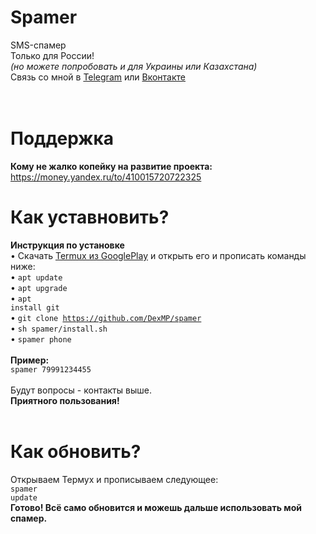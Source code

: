 # Spamer
SMS-спамер<br>
Только для России!<br><i>(но можете попробовать и для Украины или Казахстана)</i><br>
Связь со мной в <a href="http://t.me/Dex_mp">Telegram</a> или <a href="https://vk.com/dexmp">Вконтакте</a><br><br><br>
# Поддержка
<b>Кому не жалко копейку на развитие проекта:</b><br>
https://money.yandex.ru/to/410015720722325
<br>
# Как уставновить?
<b>Инструкция по установке</b><br>
• Cкачать <a href="https://play.google.com/store/apps/details?id=com.termux&hl=ru">Termux из GooglePlay</a> и открыть его и прописать команды ниже:<br>
• <code>apt update</code><br>
• <code>apt upgrade</code><br>
• <code>apt install git</code><br>
• <code>git clone https://github.com/DexMP/spamer</code><br>
• <code>sh spamer/install.sh</code><br>
• <code>spamer phone</code><br>
<br>
<b>Пример:</b><br>
<code>spamer 79991234455</code><br><br>
Будут вопросы - контакты выше.<br>
<b>Приятного пользования!</b>
<br><br>
# Как обновить?
Открываем Термух и прописываем следующее:<br>
<code>spamer update</code>
<br>
<b>Готово! Всё само обновится и можешь дальше использовать мой спамер.</b>
<br>
